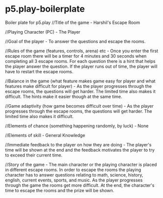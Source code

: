 # p5.play-boilerplate
Boiler plate for p5.play
//Title of the game - Harshil's Escape Room


//Playing Character (PC) - 
The Player

//Goal of the player -
To answer the questions and escape the rooms.

//Rules of the game (features, controls, arena) etc - 
Once you enter the first escape room there will be a timer for 4 minutes and 30 seconds when completing all 3 escape rooms. For each question there is a hint that helps the player answer the question. If the player runs out of time, the player will have to restart the escape rooms.

//Balance in the game (what feature makes game easy for player and what features make difficult for player) - 
As the player progresses through the escape rooms, the questions will get harder. The limited time also makes it difficult. The hints make it easier though at the same time.

//Game adaptivity (how game becomes difficult over time) - 
As the player progresses through the escape rooms, the questions will get harder. The limited time also makes it difficult. 

//Elements of chance (something happening randomly, by luck) -
None

//Elements of skill -
General Knowledge

//Immediate feedback to the player on how they are doing -
The player's time will be shown at the end and the feedback motivates the player to try to exceed their current time.
 
//Story of the game - 
The main character or the playing character is placed in different escape rooms. In order to escape the rooms the playing character has to answer questions relating to math, science, history, english, current events, sports, and music. As the player progresses through the game the rooms get more difficult. At the end, the character's time to escape the rooms and the prize will be shown.


